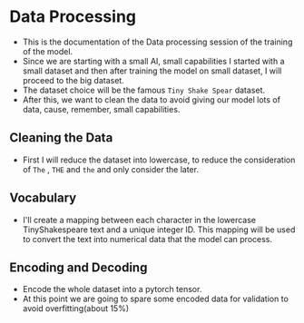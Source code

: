 # Data Processing

- This is the documentation of the Data processing session of the training of the model.
- Since we are starting with a small AI, small capabilities I started with a small dataset and then after training the model on small dataset, I will proceed to the big dataset.
- The dataset choice will be the famous `Tiny Shake Spear` dataset.
- After this, we want to clean the data to avoid giving our model lots of data, cause, remember, small capabilities.

## Cleaning the Data

- First I will reduce the dataset into lowercase, to reduce the consideration of `The` , `THE` and `the` and only consider the later.

## Vocabulary

- I'll create a mapping between each character in the lowercase TinyShakespeare text and a unique integer ID. This mapping will be used to convert the text into numerical data that the model can process.

## Encoding and Decoding

- Encode the whole dataset into a pytorch tensor.
- At this point we are going to spare some encoded data for validation to avoid overfitting(about 15%)
